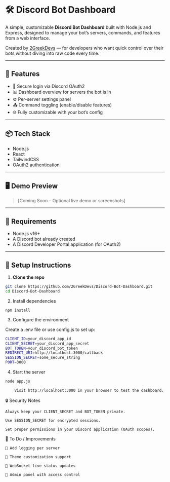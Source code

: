# 🛠️ Discord Bot Dashboard

A simple, customizable **Discord Bot Dashboard** built with Node.js and Express, designed to manage your bot’s servers, commands, and features from a web interface.

Created by [2GreekDevs](https://github.com/2GreekDevs) — for developers who want quick control over their bots without diving into raw code every time.

---

## 🚀 Features

- 🔐 Secure login via Discord OAuth2
- 📊 Dashboard overview for servers the bot is in
- ⚙️ Per-server settings panel
- 📤 Command toggling (enable/disable features)
- 🌐 Fully customizable with your bot’s config

---

## 📦 Tech Stack

- Node.js
- React
- TailwindCSS
- OAuth2 authentication

---

## 🖥️ Demo Preview

> [Coming Soon – Optional live demo or screenshots]

---

## 🧰 Requirements

- Node.js v16+
- A Discord bot already created
- A Discord Developer Portal application (for OAuth2)

---

## 🔧 Setup Instructions

1. **Clone the repo**

```bash
git clone https://github.com/2GreekDevs/Discord-Bot-Dashboard.git
cd Discord-Bot-Dashboard
```

 2. Install dependencies

```npm install```

3. Configure the environment

Create a .env file or use config.js to set up:

```bash
CLIENT_ID=your_discord_app_id
CLIENT_SECRET=your_discord_app_secret
BOT_TOKEN=your_discord_bot_token
REDIRECT_URI=http://localhost:3000/callback
SESSION_SECRET=some_secure_string
PORT=3000
```
4. Start the server

```bash
node app.js

    Visit http://localhost:3000 in your browser to test the dashboard.
```

🔒 Security Notes

    Always keep your CLIENT_SECRET and BOT_TOKEN private.

    Use SESSION_SECRET for encrypted sessions.

    Set proper permissions in your Discord application (OAuth scopes).

📌 To Do / Improvements

    🔧 Add logging per server

    🎨 Theme customization support

    📡 WebSocket live status updates

    🔐 Admin panel with access control

